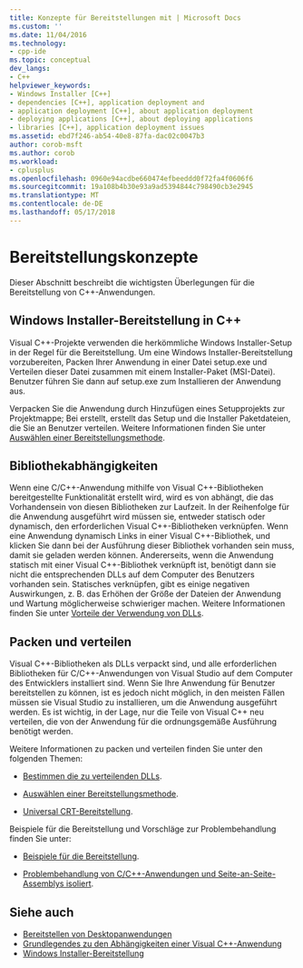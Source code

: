 ```yaml
---
title: Konzepte für Bereitstellungen mit | Microsoft Docs
ms.custom: ''
ms.date: 11/04/2016
ms.technology:
- cpp-ide
ms.topic: conceptual
dev_langs:
- C++
helpviewer_keywords:
- Windows Installer [C++]
- dependencies [C++], application deployment and
- application deployment [C++], about application deployment
- deploying applications [C++], about deploying applications
- libraries [C++], application deployment issues
ms.assetid: ebd7f246-ab54-40e8-87fa-dac02c0047b3
author: corob-msft
ms.author: corob
ms.workload:
- cplusplus
ms.openlocfilehash: 0960e94acdbe660474efbeeddd0f72fa4f0606f6
ms.sourcegitcommit: 19a108b4b30e93a9ad5394844c798490cb3e2945
ms.translationtype: MT
ms.contentlocale: de-DE
ms.lasthandoff: 05/17/2018
---
```

# <a name="deployment-concepts"></a>Bereitstellungskonzepte

Dieser Abschnitt beschreibt die wichtigsten Überlegungen für die Bereitstellung von C++-Anwendungen.

## <a name="windows-installer-deployment-in-c"></a>Windows Installer-Bereitstellung in C++

Visual C++-Projekte verwenden die herkömmliche Windows Installer-Setup in der Regel für die Bereitstellung. Um eine Windows Installer-Bereitstellung vorzubereiten, Packen Ihrer Anwendung in einer Datei setup.exe und Verteilen dieser Datei zusammen mit einem Installer-Paket (MSI-Datei). Benutzer führen Sie dann auf setup.exe zum Installieren der Anwendung aus.

Verpacken Sie die Anwendung durch Hinzufügen eines Setupprojekts zur Projektmappe; Bei erstellt, erstellt das Setup und die Installer Paketdateien, die Sie an Benutzer verteilen. Weitere Informationen finden Sie unter [Auswählen einer Bereitstellungsmethode](../ide/choosing-a-deployment-method.md).

## <a name="library-dependencies"></a>Bibliothekabhängigkeiten

Wenn eine C/C++-Anwendung mithilfe von Visual C++-Bibliotheken bereitgestellte Funktionalität erstellt wird, wird es von abhängt, die das Vorhandensein von diesen Bibliotheken zur Laufzeit. In der Reihenfolge für die Anwendung ausgeführt wird müssen sie, entweder statisch oder dynamisch, den erforderlichen Visual C++-Bibliotheken verknüpfen. Wenn eine Anwendung dynamisch Links in einer Visual C++-Bibliothek, und klicken Sie dann bei der Ausführung dieser Bibliothek vorhanden sein muss, damit sie geladen werden können. Andererseits, wenn die Anwendung statisch mit einer Visual C++-Bibliothek verknüpft ist, benötigt dann sie nicht die entsprechenden DLLs auf dem Computer des Benutzers vorhanden sein. Statisches verknüpfen, gibt es einige negativen Auswirkungen, z. B. das Erhöhen der Größe der Dateien der Anwendung und Wartung möglicherweise schwieriger machen. Weitere Informationen finden Sie unter [Vorteile der Verwendung von DLLs](../build/dlls-in-visual-cpp.md#advantages-of-using-dlls).

## <a name="packaging-and-redistributing"></a>Packen und verteilen

Visual C++-Bibliotheken als DLLs verpackt sind, und alle erforderlichen Bibliotheken für C/C++-Anwendungen von Visual Studio auf dem Computer des Entwicklers installiert sind. Wenn Sie Ihre Anwendung für Benutzer bereitstellen zu können, ist es jedoch nicht möglich, in den meisten Fällen müssen sie Visual Studio zu installieren, um die Anwendung ausgeführt werden. Es ist wichtig, in der Lage, nur die Teile von Visual C++ neu verteilen, die von der Anwendung für die ordnungsgemäße Ausführung benötigt werden.

Weitere Informationen zu packen und verteilen finden Sie unter den folgenden Themen:

- [Bestimmen die zu verteilenden DLLs](../ide/determining-which-dlls-to-redistribute.md).

- [Auswählen einer Bereitstellungsmethode](../ide/choosing-a-deployment-method.md).

- [Universal CRT-Bereitstellung](universal-crt-deployment.md).

Beispiele für die Bereitstellung und Vorschläge zur Problembehandlung finden Sie unter:

- [Beispiele für die Bereitstellung](../ide/deployment-examples.md).

- [Problembehandlung von C/C++-Anwendungen und Seite-an-Seite-Assemblys isoliert](../build/troubleshooting-c-cpp-isolated-applications-and-side-by-side-assemblies.md).

## <a name="see-also"></a>Siehe auch

- [Bereitstellen von Desktopanwendungen](../ide/deploying-native-desktop-applications-visual-cpp.md)
- [Grundlegendes zu den Abhängigkeiten einer Visual C++-Anwendung](../ide/understanding-the-dependencies-of-a-visual-cpp-application.md)
- [Windows Installer-Bereitstellung](http://msdn.microsoft.com/en-us/121be21b-b916-43e2-8f10-8b080516d2a0)

